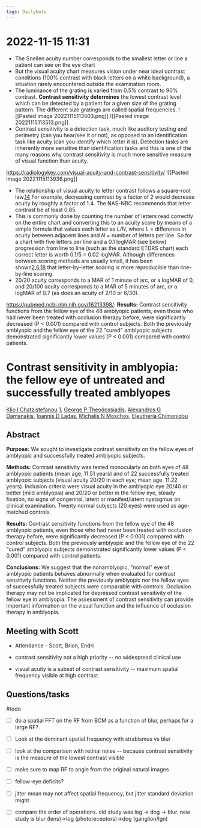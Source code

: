 ```yaml
---
tags: DailyNote 
---
```


# 2022-11-15  11:31

- The Snellen acuity number corresponds to the smallest letter or line a patient can see on the eye chart
- But the visual acuity chart measures vision under near ideal contrast conditions (100% contrast with black letters on a white background), a situation rarely encountered outside the examination room.
- The luminance of the grating is varied from 0.5% contrast to 90% contrast. **Contrast sensitivity determines** the lowest contrast level which can be detected by a patient for a given size of the grating pattern. The different size gratings are called spatial frequencies.
![[Pasted image 20221115113503.png]]
![[Pasted image 20221115113513.png]]
- Contrast sensitivity is a detection task, much like auditory testing and perimetry (can you hear/see it or not), as opposed to an identification task like acuity (can you identify which letter it is). Detection tasks are inherently more sensitive than identification tasks and this is one of the many reasons why contrast sensitivity is much more sensitive measure of visual function than acuity.

https://radiologykey.com/visual-acuity-and-contrast-sensitivity/
![[Pasted image 20221115113936.png]]
- The relationship of visual acuity to letter contrast follows a square-root law.[14](https://radiologykey.com/visual-acuity-and-contrast-sensitivity/#bib14) For example, decreasing contrast by a factor of 2 would decrease acuity by roughly a factor of 1.4. The NAS-NRC recommends that letter contrast be at least 0.85.
- This is commonly done by counting the number of letters read correctly on the entire chart and converting this to an acuity score by means of a simple formula that values each letter as _L/N_, where _L_ = difference in acuity between adjacent lines and _N_ = number of letters per line. So for a chart with five letters per line and a 0.1 logMAR (see below) progression from line to line (such as the standard ETDRS chart) each correct letter is worth 0.1/5 = 0.02 logMAR. Although differences between scoring methods are usually small, it has been shown[2](https://radiologykey.com/visual-acuity-and-contrast-sensitivity/#bib2),[6](https://radiologykey.com/visual-acuity-and-contrast-sensitivity/#bib6),[18](https://radiologykey.com/visual-acuity-and-contrast-sensitivity/#bib18) that letter-by-letter scoring is more reproducible than line-by-line scoring.
- 20/20 acuity corresponds to a MAR of 1 minute of arc, or a logMAR of 0, and 20/100 acuity corresponds to a MAR of 5 minutes of arc, or a logMAR of 0.7 (as does an acuity of 2/10 or 6/30).


https://pubmed.ncbi.nlm.nih.gov/16213398/:  **Results:** Contrast sensitivity functions from the fellow eye of the 48 amblyopic patients, even those who had never been treated with occlusion therapy before, were significantly decreased (P < 0.001) compared with control subjects. Both the previously amblyopic and the fellow eye of the 22 "cured" amblyopic subjects demonstrated significantly lower values (P < 0.001) compared with control patients.

# Contrast sensitivity in amblyopia: the fellow eye of untreated and successfully treated amblyopes

[Klio I Chatzistefanou](https://pubmed.ncbi.nlm.nih.gov/?term=Chatzistefanou+KI&cauthor_id=16213398) [1](https://pubmed.ncbi.nlm.nih.gov/16213398/#affiliation-1 "Department of Ophthalmology, Athens University, General Hospital of Athens, Athens, Greece. kliochat@med.uoa.gr"), [George P Theodossiadis](https://pubmed.ncbi.nlm.nih.gov/?term=Theodossiadis+GP&cauthor_id=16213398), [Alexandros G Damanakis](https://pubmed.ncbi.nlm.nih.gov/?term=Damanakis+AG&cauthor_id=16213398), [Ioannis D Ladas](https://pubmed.ncbi.nlm.nih.gov/?term=Ladas+ID&cauthor_id=16213398), [Michalis N Moschos](https://pubmed.ncbi.nlm.nih.gov/?term=Moschos+MN&cauthor_id=16213398), [Eleutheria Chimonidou](https://pubmed.ncbi.nlm.nih.gov/?term=Chimonidou+E&cauthor_id=16213398)

## Abstract

**Purpose:** We sought to investigate contrast sensitivity on the fellow eyes of amblyopic and successfully treated amblyopic subjects.

**Methods:** Contrast sensitivity was tested monocularly on both eyes of 48 amblyopic patients (mean age, 11.51 years) and of 22 successfully treated amblyopic subjects (visual acuity 20/20 in each eye; mean age, 11.22 years). Inclusion criteria were visual acuity in the amblyopic eye 20/40 or better (mild amblyopia) and 20/20 or better in the fellow eye, steady fixation, no signs of congenital, latent or manifest/latent nystagmus on clinical examination. Twenty normal subjects (20 eyes) were used as age-matched controls.

**Results:** Contrast sensitivity functions from the fellow eye of the 48 amblyopic patients, even those who had never been treated with occlusion therapy before, were significantly decreased (P < 0.001) compared with control subjects. Both the previously amblyopic and the fellow eye of the 22 "cured" amblyopic subjects demonstrated significantly lower values (P < 0.001) compared with control patients.

**Conclusions:** We suggest that the nonamblyopic, "normal" eye of amblyopic patients behaves abnormally when evaluated for contrast sensitivity functions. Neither the previously amblyopic nor the fellow eyes of successfully treated subjects were comparable with controls. Occlusion therapy may not be implicated for depressed contrast sensitivity of the fellow eye in amblyopia. The assessment of contrast sensitivity can provide important information on the visual function and the influence of occlusion therapy in amblyopia.


## Meeting with Scott

- Attendance - Scott, Brion, Endri

- contrast sensitivity not a high priority -- no widespread clinical use
- visual acuity is a subset of contrast sensitivity -- maximum spatial frequency visible at high contrast



## Questions/tasks 

#todo 

- [ ] do a spatial FFT on the RF from BCM as a function of blur, perhaps for a large RF?  
- [ ] Look at the dominant spatial frequency with strabismus vs blur
- [ ] look at the comparison with retinal noise -- because contrast sensitivity is the measure of the lowest contrast visible
- [ ] make sure to map RF to angle from the original natural images
- [ ] fellow-eye deficits?
- [ ] jitter mean may not affect spatial frequency, but jitter standard deviation might
- [ ] compare the order of operations.  old study was log -> dog -> blur.  new study is blur (lens)->log (photoreceptors)->dog (ganglion/lgn)








